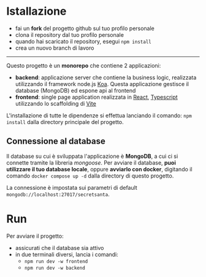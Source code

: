 # Istallazione

- fai un **fork** del progetto github sul tuo profilo personale
- clona il repository dal tuo profilo personale
- quando hai scaricato il repository, esegui `npm install`
- crea un nuovo branch di lavoro

---

Questo progetto è un **monorepo** che contiene 2 applicazioni:

- **backend**: applicazione server che contiene la business logic, realizzata utilizzando il framework node.js [Koa](https://koajs.com/). Questa applicazione gestisce il database (MongoDB) ed espone api al frontend
- **frontend**: single page application realizzata in [React](https://react.dev/), [Typescript](https://www.typescriptlang.org/) utilizzando lo scaffolding di [Vite](https://vite.dev/)

L'installazione di tutte le dipendenze si effettua lanciando il comando: `npm install` dalla directory principale del progetto.

## Connessione al database

Il database su cui è sviluppata l'applicazione è **MongoDB**, a cui ci si connette tramite la libreria _mongoose_. Per avviare il database, **puoi utilizzare il tuo database locale**, oppure **avviarlo con docker**, digitando il comando `docker compose up -d` dalla directory di questo progetto.

La connessione è impostata sui parametri di default `mongodb://localhost:27017/secretsanta`.

# Run

Per avviare il progetto:

- assicurati che il database sia attivo
- in due terminali diversi, lancia i comandi:
  - `npm run dev -w frontend`
  - `npm run dev -w backend`
